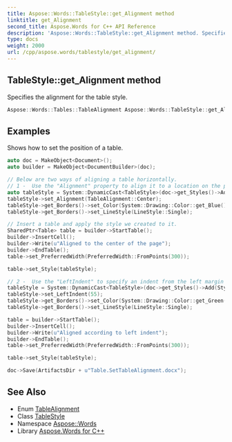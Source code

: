 ```yaml
---
title: Aspose::Words::TableStyle::get_Alignment method
linktitle: get_Alignment
second_title: Aspose.Words for C++ API Reference
description: 'Aspose::Words::TableStyle::get_Alignment method. Specifies the alignment for the table style in C++.'
type: docs
weight: 2000
url: /cpp/aspose.words/tablestyle/get_alignment/
---
```

## TableStyle::get_Alignment method


Specifies the alignment for the table style.

```cpp
Aspose::Words::Tables::TableAlignment Aspose::Words::TableStyle::get_Alignment()
```


## Examples



Shows how to set the position of a table. 
```cpp
auto doc = MakeObject<Document>();
auto builder = MakeObject<DocumentBuilder>(doc);

// Below are two ways of aligning a table horizontally.
// 1 -  Use the "Alignment" property to align it to a location on the page, such as the center:
auto tableStyle = System::DynamicCast<TableStyle>(doc->get_Styles()->Add(StyleType::Table, u"MyTableStyle1"));
tableStyle->set_Alignment(TableAlignment::Center);
tableStyle->get_Borders()->set_Color(System::Drawing::Color::get_Blue());
tableStyle->get_Borders()->set_LineStyle(LineStyle::Single);

// Insert a table and apply the style we created to it.
SharedPtr<Table> table = builder->StartTable();
builder->InsertCell();
builder->Write(u"Aligned to the center of the page");
builder->EndTable();
table->set_PreferredWidth(PreferredWidth::FromPoints(300));

table->set_Style(tableStyle);

// 2 -  Use the "LeftIndent" to specify an indent from the left margin of the page:
tableStyle = System::DynamicCast<TableStyle>(doc->get_Styles()->Add(StyleType::Table, u"MyTableStyle2"));
tableStyle->set_LeftIndent(55);
tableStyle->get_Borders()->set_Color(System::Drawing::Color::get_Green());
tableStyle->get_Borders()->set_LineStyle(LineStyle::Single);

table = builder->StartTable();
builder->InsertCell();
builder->Write(u"Aligned according to left indent");
builder->EndTable();
table->set_PreferredWidth(PreferredWidth::FromPoints(300));

table->set_Style(tableStyle);

doc->Save(ArtifactsDir + u"Table.SetTableAlignment.docx");
```

## See Also

* Enum [TableAlignment](../../../aspose.words.tables/tablealignment/)
* Class [TableStyle](../)
* Namespace [Aspose::Words](../../)
* Library [Aspose.Words for C++](../../../)
